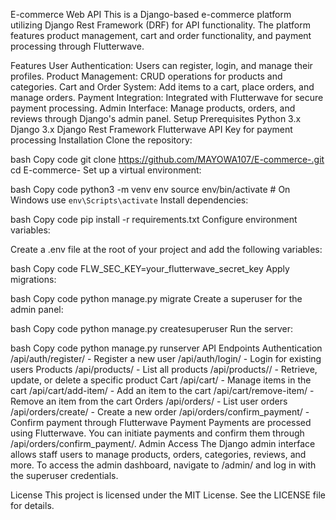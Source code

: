 E-commerce Web API
This is a Django-based e-commerce platform utilizing Django Rest Framework (DRF) for API functionality. The platform features product management, cart and order functionality, and payment processing through Flutterwave.

Features
User Authentication: Users can register, login, and manage their profiles.
Product Management: CRUD operations for products and categories.
Cart and Order System: Add items to a cart, place orders, and manage orders.
Payment Integration: Integrated with Flutterwave for secure payment processing.
Admin Interface: Manage products, orders, and reviews through Django's admin panel.
Setup
Prerequisites
Python 3.x
Django 3.x
Django Rest Framework
Flutterwave API Key for payment processing
Installation
Clone the repository:

bash
Copy code
git clone https://github.com/MAYOWA107/E-commerce-.git
cd E-commerce-
Set up a virtual environment:

bash
Copy code
python3 -m venv env
source env/bin/activate  # On Windows use `env\Scripts\activate`
Install dependencies:

bash
Copy code
pip install -r requirements.txt
Configure environment variables:

Create a .env file at the root of your project and add the following variables:

bash
Copy code
FLW_SEC_KEY=your_flutterwave_secret_key
Apply migrations:

bash
Copy code
python manage.py migrate
Create a superuser for the admin panel:

bash
Copy code
python manage.py createsuperuser
Run the server:

bash
Copy code
python manage.py runserver
API Endpoints
Authentication
/api/auth/register/ - Register a new user
/api/auth/login/ - Login for existing users
Products
/api/products/ - List all products
/api/products/<id>/ - Retrieve, update, or delete a specific product
Cart
/api/cart/ - Manage items in the cart
/api/cart/add-item/ - Add an item to the cart
/api/cart/remove-item/ - Remove an item from the cart
Orders
/api/orders/ - List user orders
/api/orders/create/ - Create a new order
/api/orders/confirm_payment/ - Confirm payment through Flutterwave
Payment
Payments are processed using Flutterwave. You can initiate payments and confirm them through /api/orders/confirm_payment/.
Admin Access
The Django admin interface allows staff users to manage products, orders, categories, reviews, and more.
To access the admin dashboard, navigate to /admin/ and log in with the superuser credentials.

License
This project is licensed under the MIT License. See the LICENSE file for details.

